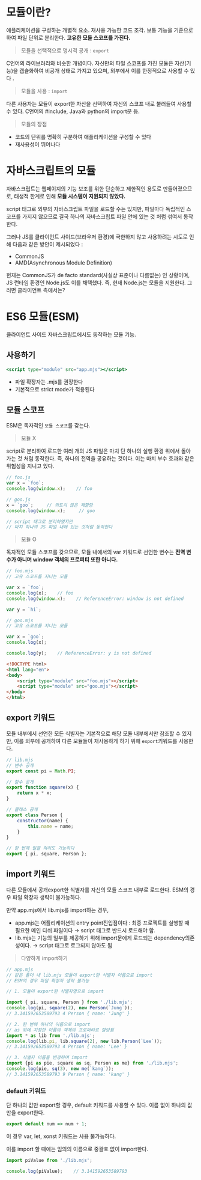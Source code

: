 # 모듈이란?

애플리케이션을 구성하는 개별적 요소. 재사용 가능한 코드 조각. 보통 기능을 기준으로 하여 파일 단위로 분리한다. **고유한 모듈 스코프를 가진다.**

> 모듈을 선택적으로 명시적 공개 : `export`
> 

C언어의 라이브러리와 비슷한 개념이다. 자신만의 파일 스코프를 가진 모듈은 자산(기능)을 캡슐화하여 비공개 상태로 가지고 있으며, 외부에서 이를 한정적으로 사용할 수 있다 .

> 모듈을 사용 : `import`
> 

다른 사용자는 모듈이 export한 자산을 선택하여 자신의 스코프 내로 불러들여 사용할 수 있다. C언어의 #include, Java와 python의 import문 등.

> 모듈의 장점
> 
- 코드의 단위를 명확히 구분하여 애플리케이션을 구성할 수 있다
- 재사용성이 뛰어나다

# 자바스크립트의 모듈

자바스크립트는 웹페이지의 기능 보조를 위한 단순하고 제한적인 용도로 만들어졌으므로, 태생적 한계로 인해 **모듈 시스템이 지원되지 않았다.**

script 태그로 외부의 자바스크립트 파일을 로드할 수는 있지만, 파일마다 독립적인 스코프를 가지지 않으므로 결국 하나의 자바스크립트 파일 안에 있는 것 처럼 섞여서 동작한다.

그러나 JS를 클라이언트 사이드(브라우저 환경)에 국한하지 않고 사용하려는 시도로 인해 다음과 같은 방안이 제시되었다 :

- CommonJS
- AMD(Asynchronous Module Definition)

현재는 CommonJS가 de facto standard(사실상 표준이나 다름없는) 인 상황이며, JS 런타임 환경인 Node.js도 이를 채택했다. 즉, 현재 Node.js는 모듈을 지원한다. 그러면 클라이언트 측에서는?

# ES6 모듈(ESM)

클라이언트 사이드 자바스크립트에서도 동작하는 모듈 기능.

## 사용하기

```jsx
<script type="module" src="app.mjs"></script>
```

- 파일 확장자는 .mjs를 권장한다
- 기본적으로 strict mode가 적용된다

## 모듈 스코프

ESM은 독자적인 `모듈 스코프`를 갖는다.

> 모듈 X
> 

script로 분리하여 로드한 여러 개의 JS 파일은 마치 단 하나의 실행 환경 위에서 돌아가는 것 처럼 동작한다. 즉, 하나의 전역을 공유하는 것이다. 이는 마치 부수 효과와 같은 위험성을 지니고 있다.

```jsx
// foo.js
var x = `foo`;
console.log(window.x);    // foo

// goo.js
x = `goo`;     // 의도치 않은 재할당
console.log(window.x);     // goo

// script 태그로 분리하였지만
// 마치 하나의 JS 파일 내에 있는 것처럼 동작한다
```

> 모듈 O
> 

독자적인 모듈 스코프를 갖으므로, 모듈 내에서의 var 키워드로 선언한 변수는 **전역 변수가 아니며 window 객체의 프로퍼티 또한 아니다.**

```jsx
// foo.mjs
// 고유 스코프를 지니는 모듈

var x = `foo`;
console.log(x);    // foo
console.log(window.x);    // ReferenceError: window is not defined

var y = `hi`;
```

```jsx
// goo.mjs
// 고유 스코프를 지니는 모듈

var x = `goo`;
console.log(x);

console.log(y);    // ReferenceError: y is not defined
```

```html
<!DOCTYPE html>
<html lang="en">
<body>
    <script type="module" src="foo.mjs"></script>
    <script type="module" src="goo.mjs"></script>
</body>
</html>
```

## export 키워드

모듈 내부에서 선언한 모든 식별자는 기본적으로 해당 모듈 내부에서만 참조할 수 있지만, 이를 외부에 공개하여 다른 모듈들이 재사용하게 하기 위해 `export`키워드를 사용한다.

```jsx
// lib.mjs
// 변수 공개
export const pi = Math.PI;

// 함수 공개
export function square(x) {
    return x * x;
}

// 클래스 공개
export class Person {
    constructor(name) {
        this.name = name;
    }
}

// 한 번에 일괄 처리도 가능하다
export { pi, square, Person };
```

## import 키워드

다른 모듈에서 공개export한 식별자를 자신의 모듈 스코프 내부로 로드한다. ESM의 경우 파일 확장자 생략이 불가능하다.

만약 app.mjs에서 lib.mjs를 import하는 경우,

- app.mjs는 어플리케이션의 entry point진입점이다 : 최종 프로젝트를 실행할 때 필요한 메인 디쉬 파일이다 → script 태그로 반드시 로드해야 함.
- lib.mjs는 기능의 일부를 제공하기 위해 import문에게 로드되는 dependency의존성이다. → script 태그로 로그되지 않아도 됨

> 다양하게 import하기
> 

```jsx
// app.mjs
// 같은 폴더 내 lib.mjs 모듈이 export한 식별자 이름으로 import
// ESM의 경우 파일 확장자 생략 불가능

// 1. 모듈이 export한 식별자명으로 import

import { pi, square, Person } from './lib.mjs';
console.log(pi, square(2), new Person(`Jung`));
// 3.141592653589793 4 Person { name: 'Jung' }

// 2. 한 번에 하나의 이름으로 import
// as 뒤에 지정한 이름의 객체의 프로퍼티로 할당됨
import * as lib from './lib.mjs';
console.log(lib.pi, lib.square(2), new lib.Person(`Lee`));
// 3.141592653589793 4 Person { name: 'Lee' }

// 3. 식별자 이름을 변경하여 import
import {pi as pie, square as sq, Person as me} from './lib.mjs';
console.log(pie, sq(3), new me(`kang`));
// 3.141592653589793 9 Person { name: 'kang' }
```

### default 키워드

단 하나의 값만 export할 경우, default 키워드를 사용할 수 있다. 이름 없이 하나의 값만을 export한다.

```jsx
export default num => num + 1;
```

이 경우 var, let, xonst 키워드는 사용 불가능하다.

이를 import 할 때에는 임의의 이름으로 중괄호 없이 import한다.

```jsx
import piValue from './lib.mjs';

console.log(piValue);    // 3.141592653589793
```